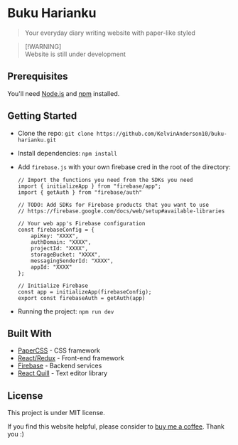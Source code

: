 # Buku Harianku

> Your everyday diary writing website with paper-like styled

> [!WARNING]<br>Website is still under development

## Prerequisites

You'll need [Node.js](https://nodejs.org/en/) and [npm](https://www.npmjs.com/) installed.

## Getting Started

- Clone the repo: `git clone https://github.com/KelvinAnderson10/buku-harianku.git`
- Install dependencies: `npm install`
- Add `firebase.js` with your own firebase cred in the root of the directory:

  ```
  // Import the functions you need from the SDKs you need
  import { initializeApp } from "firebase/app";
  import { getAuth } from "firebase/auth"

  // TODO: Add SDKs for Firebase products that you want to use
  // https://firebase.google.com/docs/web/setup#available-libraries

  // Your web app's Firebase configuration
  const firebaseConfig = {
      apiKey: "XXXX",
      authDomain: "XXXX",
      projectId: "XXXX",
      storageBucket: "XXXX",
      messagingSenderId: "XXXX",
      appId: "XXXX"
  };

  // Initialize Firebase
  const app = initializeApp(firebaseConfig);
  export const firebaseAuth = getAuth(app)
  ```
- Running the project: `npm run dev`

## Built With

- [PaperCSS](https://github.com/papercss/papercss) - CSS framework
- [React/Redux](https://github.com/facebook/react) - Front-end framework
- [Firebase](https://firebase.google.com) - Backend services
- [React Quill](https://github.com/zenoamaro/react-quill) - Text editor library

## License
This project is under MIT license.

If you find this website helpful, please consider to [buy me a coffee](https://www.buymeacoffee.com/kelvinanderson). Thank you :)
